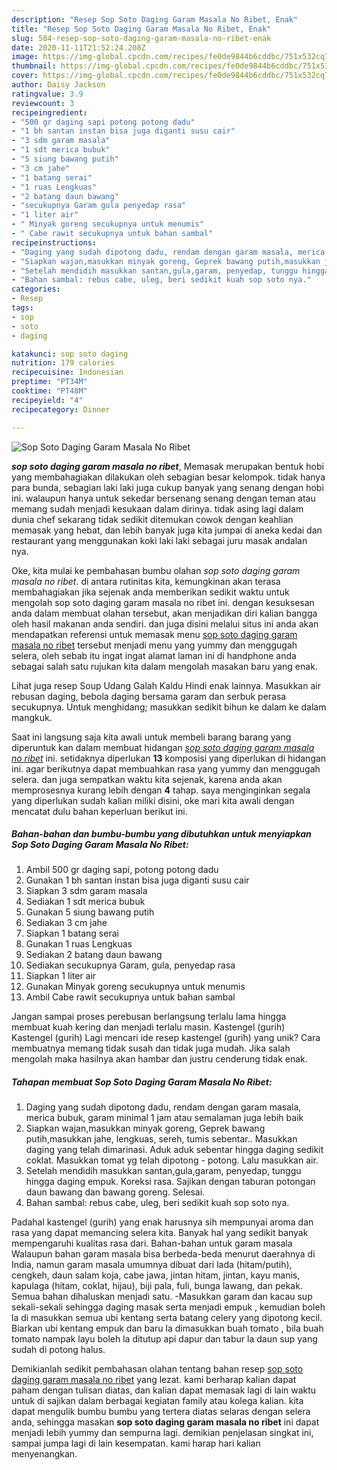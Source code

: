 ```yaml
---
description: "Resep Sop Soto Daging Garam Masala No Ribet, Enak"
title: "Resep Sop Soto Daging Garam Masala No Ribet, Enak"
slug: 584-resep-sop-soto-daging-garam-masala-no-ribet-enak
date: 2020-11-11T21:52:24.208Z
image: https://img-global.cpcdn.com/recipes/fe0de9844b6cddbc/751x532cq70/sop-soto-daging-garam-masala-no-ribet-foto-resep-utama.jpg
thumbnail: https://img-global.cpcdn.com/recipes/fe0de9844b6cddbc/751x532cq70/sop-soto-daging-garam-masala-no-ribet-foto-resep-utama.jpg
cover: https://img-global.cpcdn.com/recipes/fe0de9844b6cddbc/751x532cq70/sop-soto-daging-garam-masala-no-ribet-foto-resep-utama.jpg
author: Daisy Jackson
ratingvalue: 3.9
reviewcount: 3
recipeingredient:
- "500 gr daging sapi potong potong dadu"
- "1 bh santan instan bisa juga diganti susu cair"
- "3 sdm garam masala"
- "1 sdt merica bubuk"
- "5 siung bawang putih"
- "3 cm jahe"
- "1 batang serai"
- "1 ruas Lengkuas"
- "2 batang daun bawang"
- "secukupnya Garam gula penyedap rasa"
- "1 liter air"
- " Minyak goreng secukupnya untuk menumis"
- " Cabe rawit secukupnya untuk bahan sambal"
recipeinstructions:
- "Daging yang sudah dipotong dadu, rendam dengan garam masala, merica bubuk, garam minimal 1 jam atau semalaman juga lebih baik"
- "Siapkan wajan,masukkan minyak goreng, Geprek bawang putih,masukkan jahe, lengkuas, sereh, tumis sebentar.. Masukkan daging yang telah dimarinasi. Aduk aduk sebentar hingga daging sedikit coklat. Masukkan tomat yg telah dipotong - potong. Lalu masukkan air."
- "Setelah mendidih masukkan santan,gula,garam, penyedap, tunggu hingga daging empuk. Koreksi rasa. Sajikan dengan taburan potongan daun bawang dan bawang goreng. Selesai."
- "Bahan sambal: rebus cabe, uleg, beri sedikit kuah sop soto nya."
categories:
- Resep
tags:
- sop
- soto
- daging

katakunci: sop soto daging 
nutrition: 179 calories
recipecuisine: Indonesian
preptime: "PT34M"
cooktime: "PT48M"
recipeyield: "4"
recipecategory: Dinner

---
```



![Sop Soto Daging Garam Masala No Ribet](https://img-global.cpcdn.com/recipes/fe0de9844b6cddbc/751x532cq70/sop-soto-daging-garam-masala-no-ribet-foto-resep-utama.jpg)

<b><i>sop soto daging garam masala no ribet</i></b>, Memasak merupakan bentuk hobi yang membahagiakan dilakukan oleh sebagian besar kelompok. tidak hanya para bunda, sebagian laki laki juga cukup banyak yang senang dengan hobi ini. walaupun hanya untuk sekedar bersenang senang dengan teman atau memang sudah menjadi kesukaan dalam dirinya. tidak asing lagi dalam dunia chef sekarang tidak sedikit ditemukan cowok dengan keahlian memasak yang hebat, dan lebih banyak juga kita jumpai di aneka kedai dan restaurant yang menggunakan koki laki laki sebagai juru masak andalan nya.

Oke, kita mulai ke pembahasan bumbu olahan <i>sop soto daging garam masala no ribet</i>. di antara rutinitas kita, kemungkinan akan terasa membahagiakan jika sejenak anda memberikan sedikit waktu untuk mengolah sop soto daging garam masala no ribet ini. dengan kesuksesan anda dalam membuat olahan tersebut, akan menjadikan diri kalian bangga oleh hasil makanan anda sendiri. dan juga disini melalui situs ini anda akan mendapatkan referensi untuk memasak menu <u>sop soto daging garam masala no ribet</u> tersebut menjadi menu yang yummy dan menggugah selera, oleh sebab itu ingat ingat alamat laman ini di handphone anda sebagai salah satu rujukan kita dalam mengolah masakan baru yang enak.

Lihat juga resep Soup Udang Galah Kaldu Hindi enak lainnya. Masukkan air rebusan daging, bebola daging bersama garam dan serbuk perasa secukupnya. Untuk menghidang; masukkan sedikit bihun ke dalam ke dalam mangkuk.


Saat ini langsung saja kita awali untuk membeli barang barang yang diperuntuk kan dalam membuat hidangan <u><i>sop soto daging garam masala no ribet</i></u> ini. setidaknya diperlukan <b>13</b> komposisi yang diperlukan di hidangan ini. agar berikutnya dapat membuahkan rasa yang yummy dan menggugah selera. dan juga sempatkan waktu kita sejenak, karena anda akan memprosesnya kurang lebih dengan <b>4</b> tahap. saya menginginkan segala yang diperlukan sudah kalian miliki disini, oke mari kita awali dengan mencatat dulu bahan keperluan berikut ini.

<!--inarticleads1-->

##### Bahan-bahan dan bumbu-bumbu yang dibutuhkan untuk menyiapkan Sop Soto Daging Garam Masala No Ribet:

1. Ambil 500 gr daging sapi, potong potong dadu
1. Gunakan 1 bh santan instan bisa juga diganti susu cair
1. Siapkan 3 sdm garam masala
1. Sediakan 1 sdt merica bubuk
1. Gunakan 5 siung bawang putih
1. Sediakan 3 cm jahe
1. Siapkan 1 batang serai
1. Gunakan 1 ruas Lengkuas
1. Sediakan 2 batang daun bawang
1. Sediakan secukupnya Garam, gula, penyedap rasa
1. Siapkan 1 liter air
1. Gunakan  Minyak goreng secukupnya untuk menumis
1. Ambil  Cabe rawit secukupnya untuk bahan sambal


Jangan sampai proses perebusan berlangsung terlalu lama hingga membuat kuah kering dan menjadi terlalu masin. Kastengel (gurih) Kastengel (gurih) Lagi mencari ide resep kastengel (gurih) yang unik? Cara membuatnya memang tidak susah dan tidak juga mudah. Jika salah mengolah maka hasilnya akan hambar dan justru cenderung tidak enak. 

<!--inarticleads2-->

##### Tahapan membuat Sop Soto Daging Garam Masala No Ribet:

1. Daging yang sudah dipotong dadu, rendam dengan garam masala, merica bubuk, garam minimal 1 jam atau semalaman juga lebih baik
1. Siapkan wajan,masukkan minyak goreng, Geprek bawang putih,masukkan jahe, lengkuas, sereh, tumis sebentar.. Masukkan daging yang telah dimarinasi. Aduk aduk sebentar hingga daging sedikit coklat. Masukkan tomat yg telah dipotong - potong. Lalu masukkan air.
1. Setelah mendidih masukkan santan,gula,garam, penyedap, tunggu hingga daging empuk. Koreksi rasa. Sajikan dengan taburan potongan daun bawang dan bawang goreng. Selesai.
1. Bahan sambal: rebus cabe, uleg, beri sedikit kuah sop soto nya.


Padahal kastengel (gurih) yang enak harusnya sih mempunyai aroma dan rasa yang dapat memancing selera kita. Banyak hal yang sedikit banyak mempengaruhi kualitas rasa dari. Bahan-bahan untuk garam masala Walaupun bahan garam masala bisa berbeda-beda menurut daerahnya di India, namun garam masala umumnya dibuat dari lada (hitam/putih), cengkeh, daun salam koja, cabe jawa, jintan hitam, jintan, kayu manis, kapulaga (hitam, coklat, hijau), biji pala, fuli, bunga lawang, dan pekak. Semua bahan dihaluskan menjadi satu. -Masukkan garam dan kacau sup sekali-sekali sehingga daging masak serta menjadi empuk , kemudian boleh la di masukkan semua ubi kentang serta batang celery yang dipotong kecil. Biarkan ubi kentang empuk dan baru la dimasukkan buah tomato , bila buah tomato nampak layu boleh la ditutup api dapur dan tabur la daun sup yang sudah di potong halus. 

Demikianlah sedikit pembahasan olahan tentang bahan resep <u>sop soto daging garam masala no ribet</u> yang lezat. kami berharap kalian dapat paham dengan tulisan diatas, dan kalian dapat memasak lagi di lain waktu untuk di sajikan dalam berbagai kegiatan family atau kolega kalian. kita dapat mengulik bumbu bumbu yang tertera diatas selaras dengan selera anda, sehingga masakan <b>sop soto daging garam masala no ribet</b> ini dapat menjadi lebih yummy dan sempurna lagi. demikian penjelasan singkat ini, sampai jumpa lagi di lain kesempatan. kami harap hari kalian menyenangkan.
